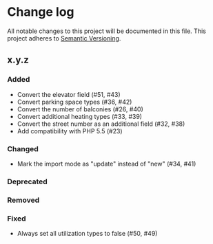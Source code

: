 # Change log

All notable changes to this project will be documented in this file.
This project adheres to [Semantic Versioning](https://semver.org/).

## x.y.z

### Added
- Convert the elevator field (#51, #43)
- Convert parking space types (#36, #42)
- Convert the number of balconies (#26, #40)
- Convert additional heating types (#33, #39)
- Convert the street number as an additional field (#32, #38)
- Add compatibility with PHP 5.5 (#23)

### Changed
- Mark the import mode as "update" instead of "new" (#34, #41)

### Deprecated

### Removed

### Fixed
- Always set all utilization types to false (#50, #49)
